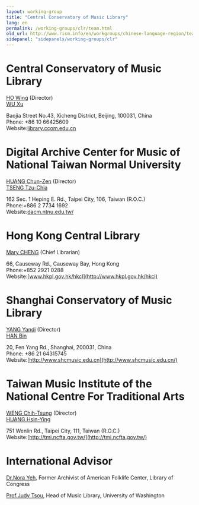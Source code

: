 ```yaml
---
layout: working-group
title: "Central Conservatory of Music Library"
lang: en
permalink: /working-groups/clr/team.html
old_url: http://www.rism.info/en/workgroups/chinese-language-region/team.html
sidepanel: "sidepanels/working-groups/clr"
---
```


# Central Conservatory of Music Library

[HO Wing](mailto:wingho@ccom.edu.cn) (Director)   
[WU Xu](mailto:wxu@ccom.edu.cn)   

Baojia Street No.43, Xicheng District, Beijing, 100031, China  
Phone: +86 10 66425609  
Website:[library.ccom.edu.cn](http://library.ccom.edu.cn/)

# Digital Archive Center for Music of National Taiwan Normal University

[HUANG Chun-Zen](mailto:czh@ntnu.edu.tw) (Director)   
 [TSENG Tzu-Chia](mailto:tzchia22@gmail.com)



162 Sec. 1 Heping E. Rd., Taipei City, 106, Taiwan (R.O.C.)  
Phone:+886 2 7734 1692  
Website:[dacm.ntnu.edu.tw/](http://dacm.ntnu.edu.tw/)





# Hong Kong Central Library

[Mary CHENG](mailto:mmlcheng@lcsd.gov.hk) (Chief Librarian)



66, Causeway Rd., Causeway Bay, Hong Kong  
Phone:+852 2921 0288  
Website:[www.hkpl.gov.hk/hkcl](http://www.hkpl.gov.hk/hkcl)





# Shanghai Conservatory of Music Library

[YANG Yandi](mailto:yyd@shcmusic.edu.cn) (Director)   
 [HAN Bin](mailto:hanbin@shcmusic.edu.cn)

20, Fen Yang Rd., Shanghai, 200031, China  
 Phone: +86 21 64315745  
 Website:[http://www.shcmusic.edu.cn](http://www.shcmusic.edu.cn/)





# Taiwan Music Institute of the National Centre For Traditional Arts

[WENG Chih-Tsung](mailto:won540505@gmail.com) (Director)   
 [HUANG Hsin-Ying](mailto:bhsinying@ncfta.gov.tw)

751 Wenlin Rd., Taipei City, 111, Taiwan (R.O.C.)  
 Website:[http://tmi.ncfta.gov.tw/](http://tmi.ncfta.gov.tw/)

# International Advisor

[Dr.Nora Yeh](mailto:yehnorareed@gmail.com), Former Archivist of American Folklife Center, Library of Congress

[Prof.Judy Tsou](mailto:jstsou@u.washington.edu), Head of Music Library, University of Washington
